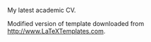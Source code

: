 My latest academic CV. 

Modified version of template downloaded from http://www.LaTeXTemplates.com.
